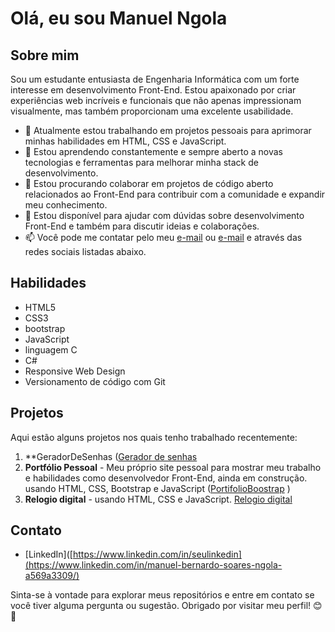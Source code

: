 # Olá, eu sou Manuel Ngola

## Sobre mim
Sou um estudante entusiasta de Engenharia Informática com um forte interesse em desenvolvimento Front-End. Estou apaixonado por criar experiências web incríveis e funcionais que não apenas 
impressionam visualmente, mas também proporcionam uma excelente usabilidade.

- 🔭 Atualmente estou trabalhando em projetos pessoais para aprimorar minhas habilidades em HTML, CSS e JavaScript.
- 🌱 Estou aprendendo constantemente e sempre aberto a novas tecnologias e ferramentas para melhorar minha stack de desenvolvimento.
- 👯 Estou procurando colaborar em projetos de código aberto relacionados ao Front-End para contribuir com a comunidade e expandir meu conhecimento.
- 💬 Estou disponível para ajudar com dúvidas sobre desenvolvimento Front-End e também para discutir ideias e colaborações.
- 📫 Você pode me contatar pelo meu [e-mail](alluciinantengola@gmail.com) ou  [e-mail](misterdevemah@gmail.com) e através das redes sociais listadas abaixo.

## Habilidades
- HTML5
- CSS3
- bootstrap
- JavaScript
- linguagem C
- C#
- Responsive Web Design
- Versionamento de código com Git

## Projetos
Aqui estão alguns projetos nos quais tenho trabalhado recentemente:

1. **GeradorDeSenhas ([Gerador de senhas](https://github.com/ManuelNgola/GeradorDeSenhas)
2. **Portfólio Pessoal** - Meu próprio site pessoal para mostrar meu trabalho e habilidades como desenvolvedor Front-End, ainda em construção.
 usando HTML, CSS, Bootstrap e JavaScript ([PortifolioBoostrap](https://github.com/ManuelNgola/PortifolioBoostrap) )
4. **Relogio digital** -  usando HTML, CSS e JavaScript. [Relogio digital](https://github.com/ManuelNgola/DigitalClock)

## Contato
- [LinkedIn]([https://www.linkedin.com/in/seulinkedin](https://www.linkedin.com/in/manuel-bernardo-soares-ngola-a569a3309/)

Sinta-se à vontade para explorar meus repositórios e entre em contato se você tiver alguma pergunta ou sugestão. Obrigado por visitar meu perfil! 😊🚀

<!---
ManuelNgola/ManuelNgola is a ✨ special ✨ repository because its `README.md` (this file) appears on your GitHub profile.
You can click the Preview link to take a look at your changes.
--->
